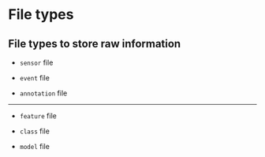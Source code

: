 # File types

## File types to store raw information

* `sensor` file

* `event` file

* `annotation` file
---
* `feature` file

* `class` file

* `model` file
